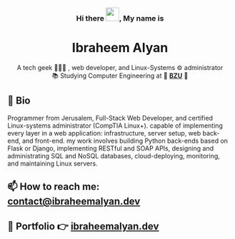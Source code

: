 <div align="center">
  
### Hi there <img src="https://raw.githubusercontent.com/MartinHeinz/MartinHeinz/master/wave.gif" width="30px">, My name is

# Ibraheem Alyan
  
  <p>
  A tech geek 👨🏻‍💻 , web developer, and Linux-Systems ⚙️ administrator    <br>
    📚 Studying Computer Engineering at 🏫 <strong><a href="https://www.birzeit.edu">BZU</a></strong> 🏫
  </p>
  </div>
  

## 📌 Bio

Programmer from Jerusalem, Full-Stack Web Developer, and certified Linux-systems administrator (CompTIA Linux+). capable of implementing every layer in a web application: infrastructure, server setup, web back-end, and front-end. my work involves building Python back-ends based on Flask or Django, implementing RESTful and SOAP APIs, designing and administrating SQL and NoSQL databases, cloud-deploying, monitoring, and maintaining Linux servers.


## 📫 How to reach me: contact@ibraheemalyan.dev


## 💼 Portfolio 👉 [ibraheemalyan.dev](https://www.ibraheemalyan.dev/)
